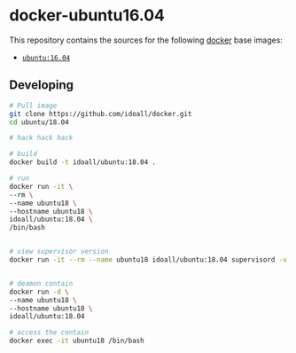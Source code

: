 # docker-ubuntu16.04


This repository contains the sources for the following [docker](https://docker.io) base images:
- [`ubuntu:16.04`](https://hub.docker.com/r/library/ubuntu/)


## Developing

```bash
# Pull image
git clone https://github.com/idoall/docker.git
cd ubuntu/18.04

# hack hack hack

# build
docker build -t idoall/ubuntu:18.04 .

# run
docker run -it \
--rm \
--name ubuntu18 \
--hostname ubuntu18 \
idoall/ubuntu:18.04 \
/bin/bash


# view supervisor version
docker run -it --rm --name ubuntu18 idoall/ubuntu:18.04 supervisord -v


# deamon contain
docker run -d \
--name ubuntu18 \
--hostname ubuntu18 \
idoall/ubuntu:18.04

# access the contain
docker exec -it ubuntu18 /bin/bash

```
